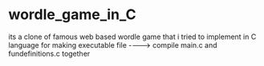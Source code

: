 # wordle_game_in_C
its a clone of famous web based wordle game that i tried to implement in C language
for making executable file ----> compile main.c and fundefinitions.c together

